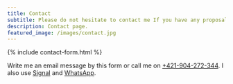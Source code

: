 ```yaml
---
title: Contact
subtitle: Please do not hesitate to contact me If you have any proposal, ideas or questions.
description: Contact page.
featured_image: /images/contact.jpg
---
```


{% include contact-form.html %}

Write me an email message by this form or call me on <a href="tel:00 421 904 272 344">+421-904-272-344</a>. I also use <a href="https://signal.org">Signal</a> and <a href="https://wa.me/421904272344">WhatsApp</a>.